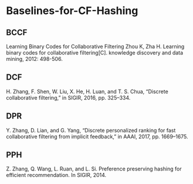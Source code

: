 # Baselines-for-CF-Hashing

## BCCF
Learning Binary Codes for Collaborative Filtering Zhou K, Zha H. Learning binary codes for collaborative filtering[C]. knowledge discovery and data mining, 2012: 498-506.

## DCF
H. Zhang, F. Shen, W. Liu, X. He, H. Luan, and T. S. Chua, “Discrete collaborative filtering,” in SIGIR, 2016, pp. 325–334.

## DPR
Y. Zhang, D. Lian, and G. Yang, “Discrete personalized ranking for fast collaborative filtering from implicit feedback,” in AAAI, 2017, pp. 1669–1675.

## PPH
Z. Zhang, Q. Wang, L. Ruan, and L. Si. Preference preserving hashing for efficient recommendation. In SIGIR, 2014.
